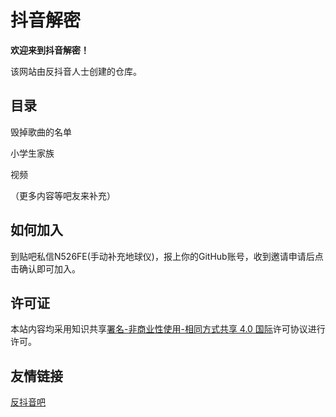# 抖音解密
**欢迎来到抖音解密！**

该网站由反抖音人士创建的仓库。
## 目录
毁掉歌曲的名单

小学生家族

视频

（更多内容等吧友来补充）
## 如何加入
到贴吧私信N526FE(手动补充地球仪)，报上你的GitHub账号，收到邀请申请后点击确认即可加入。

## 许可证
本站内容均采用知识共享[署名-非商业性使用-相同方式共享 4.0 国际](http://creativecommons.org/licenses/by-nc-sa/4.0/)许可协议进行许可。

## 友情链接
[反抖音吧](https://tieba.baidu.com/f?kw=%E5%8F%8D%E6%8A%96%E9%9F%B3&ie=utf-8)
